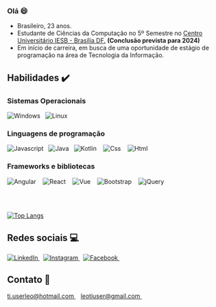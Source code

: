 ### Olá :smile:

<ul>
    <li>
        Brasileiro, 23 anos.
    </li>
    <li>
        Estudante de Ciências da Computação no 5º Semestre no <a href="https://www.iesb.br/" title="IESB">Centro Universitário IESB - Brasília DF.</a> <b>(Conclusão prevista para 2024)</b>
    </li>
    <li>
        Em início de carreira, em busca de uma oportunidade de estágio de programação na área de Tecnologia da Informação.
    </li>
 </ul>

## Habilidades :heavy_check_mark:

### Sistemas Operacionais

<div>
    <img src="https://user-images.githubusercontent.com/53942734/105247275-4b611980-5b53-11eb-9353-1218f4fa54ff.png" title="Windows" alt="Windows"/>&nbsp&nbsp
    <img src="https://user-images.githubusercontent.com/53942734/105247282-4d2add00-5b53-11eb-9299-3aed55886d57.png" title="Linux" alt="Linux"/>&nbsp&nbsp
</div>

### Linguagens de programação

<div>
    <img src="https://user-images.githubusercontent.com/53942734/105241340-4d73aa00-5b4c-11eb-8fed-34916a755415.png" title="Javascript" alt="Javascript"/>&nbsp&nbsp
    <img src="https://user-images.githubusercontent.com/53942734/105243210-82ccc780-5b4d-11eb-9df6-093dc1797485.png" title="Java" alt="Java"/>&nbsp&nbsp
    <img src="https://user-images.githubusercontent.com/53942734/105243578-fff83c80-5b4d-11eb-889e-1dbc20d0b164.png" title="Kotlin" alt="Kotlin">
    </img>&nbsp&nbsp
    <img src="https://user-images.githubusercontent.com/53942734/105244090-c411a700-5b4e-11eb-8acd-5624f7791162.png" title="Css" alt="Css">
    </img>&nbsp&nbsp
    <img src="https://user-images.githubusercontent.com/53942734/105244303-118e1400-5b4f-11eb-8252-a3800e2c7e56.png" title="Html" alt="Html">
    </img>&nbsp&nbsp
</div>

### Frameworks e bibliotecas

<div>
    <img src="https://user-images.githubusercontent.com/53942734/105248243-cf67d100-5b54-11eb-9f7b-38c0974f26a4.png" title="Angular" alt="Angular">
    </img>&nbsp&nbsp
    <img src="https://user-images.githubusercontent.com/53942734/105248238-cd9e0d80-5b54-11eb-9dba-726ca6cab5e2.png" title="React" alt="React">
    </img>&nbsp&nbsp
    <img src="https://user-images.githubusercontent.com/53942734/105248240-cecf3a80-5b54-11eb-931f-22f24e884b9d.png" title="Vue" alt="Vue">
    </img>&nbsp&nbsp
    <img src="https://user-images.githubusercontent.com/53942734/105248244-d0006780-5b54-11eb-8c5b-680525d002fa.png" title="Bootstrap"        alt="Bootstrap"/>
    </img>&nbsp&nbsp
  <img src="https://user-images.githubusercontent.com/53942734/105248245-d098fe00-5b54-11eb-9c55-691c92645c7f.png" title="jQuery" alt="jQuery">
  </img>&nbsp&nbsp
</div>
 
 <br></br>

 [![Top Langs](https://github-readme-stats.vercel.app/api/top-langs/?username=leo123nunes&layout=compact)](https://github.com/leo123nunes/github-readme-stats)


## Redes sociais :computer:

<div>
  <a href="https://www.linkedin.com/in/leonardonunesoliveira/">
    <img title="LinkedIn" src="https://user-images.githubusercontent.com/53942734/105248862-ef4bc480-5b55-11eb-926d-d9b8aa20ebba.png">
    </img>
  </a>&nbsp
  <a href="https://www.instagram.com/leo.nunesoliveira/">
    <img title="Instagram" src="https://user-images.githubusercontent.com/53942734/105248870-f246b500-5b55-11eb-9a60-a9fda449fedf.png">
    </img>
  </a>&nbsp
  <a href="https://www.facebook.com/leonardonunes.oliveira.1/">
    <img title="Facebook" src="https://user-images.githubusercontent.com/53942734/105248866-f1ae1e80-5b55-11eb-849e-19e8843bb31a.png">
    </img>
  </a>&nbsp
</div>

## Contato :email:
<a href="mailto:ti.userleo@hotmail.com" title="my email">
  ti.userleo@hotmail.com
</a>&nbsp&nbsp
<a href="mailto:leotiuser@gmail.com" title="my email">
  leotiuser@gmail.com
</a>&nbsp&nbsp

<!--
**leo123nunes/leo123nunes** is a ✨ _special_ ✨ repository because its `README.md` (this file) appears on your GitHub profile.




